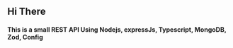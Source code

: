 ## Hi There

#### This is a small REST API Using Nodejs, expressJs, Typescript, MongoDB, Zod, Config

